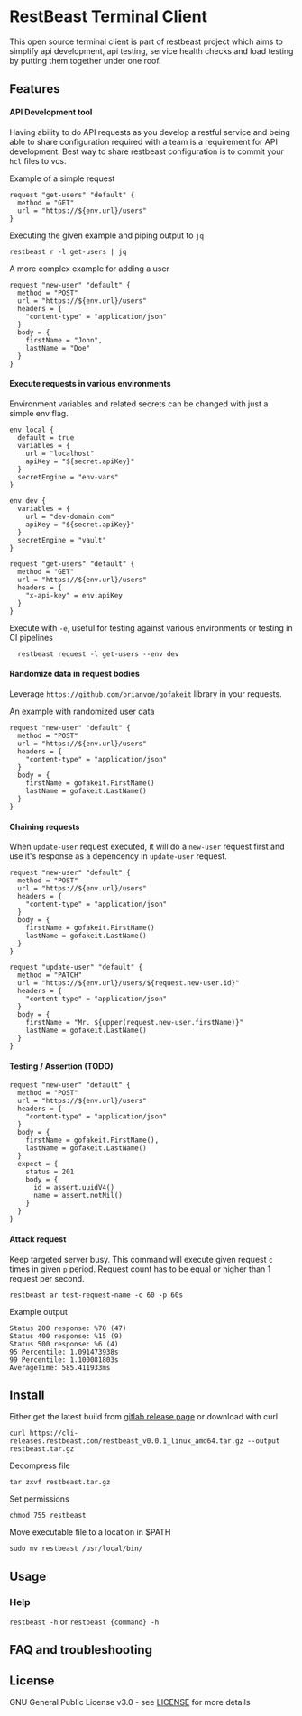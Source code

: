 # RestBeast Terminal Client
This open source terminal client is part of restbeast project which aims to simplify api development, api testing, service health checks and load testing by putting them together under one roof.

## Features

#### API Development tool
Having ability to do API requests as you develop a restful service and being able to share configuration required with a team is a requirement for API development.
Best way to share restbeast configuration is to commit your `hcl` files to vcs.     

Example of a simple request
```hcl
request "get-users" "default" {
  method = "GET"
  url = "https://${env.url}/users"
}
```
Executing the given example and piping output to `jq`
```shell script
restbeast r -l get-users | jq
```

A more complex example for adding a user
```hcl
request "new-user" "default" {
  method = "POST"
  url = "https://${env.url}/users"
  headers = {
    "content-type" = "application/json"
  }
  body = {
    firstName = "John",
    lastName = "Doe"
  }
}
```

#### Execute requests in various environments
Environment variables and related secrets can be changed with just a simple env flag.

```hcl
env local {
  default = true
  variables = {
    url = "localhost"
    apiKey = "${secret.apiKey}"
  }
  secretEngine = "env-vars"
}

env dev {
  variables = {
    url = "dev-domain.com"
    apiKey = "${secret.apiKey}"
  }
  secretEngine = "vault"
}

request "get-users" "default" {
  method = "GET"
  url = "https://${env.url}/users"
  headers = {
    "x-api-key" = env.apiKey
  }
}
```

Execute with `-e`, useful for testing against various environments or testing in CI pipelines
```shell script
  restbeast request -l get-users --env dev
```

#### Randomize data in request bodies
Leverage `https://github.com/brianvoe/gofakeit` library in your requests.

An example with randomized user data
```hcl
request "new-user" "default" {
  method = "POST"
  url = "https://${env.url}/users"
  headers = {
    "content-type" = "application/json"
  }
  body = {
    firstName = gofakeit.FirstName()
    lastName = gofakeit.LastName()
  }
}
```

#### Chaining requests

When `update-user` request executed, it will do a `new-user` request first and use it's response as a depencency in `update-user` request.

```hcl
request "new-user" "default" {
  method = "POST"
  url = "https://${env.url}/users"
  headers = {
    "content-type" = "application/json"
  }
  body = {
    firstName = gofakeit.FirstName()
    lastName = gofakeit.LastName()
  }
}

request "update-user" "default" {
  method = "PATCH"
  url = "https://${env.url}/users/${request.new-user.id}"
  headers = {
    "content-type" = "application/json"
  }
  body = {
    firstName = "Mr. ${upper(request.new-user.firstName)}"
    lastName = gofakeit.LastName()
  }
}
```

#### Testing / Assertion (TODO)
```hcl
request "new-user" "default" {
  method = "POST"
  url = "https://${env.url}/users"
  headers = {
    "content-type" = "application/json"
  }
  body = {
    firstName = gofakeit.FirstName(),
    lastName = gofakeit.LastName()
  }
  expect = {
    status = 201
    body = {
      id = assert.uuidV4()
      name = assert.notNil()
    }
  }
}
```

#### Attack request
Keep targeted server busy. This command will execute given request `c` times in given `p` period.
Request count has to be equal or higher than 1 request per second.

```shell script
restbeast ar test-request-name -c 60 -p 60s
```

Example output
```text
Status 200 response: %78 (47)
Status 400 response: %15 (9)
Status 500 response: %6 (4)
95 Percentile: 1.091473938s
99 Percentile: 1.100081803s
AverageTime: 585.411933ms
```

## Install

Either get the latest build from [gitlab release page](https://gitlab.com/restbeast/cli/-/releases) or download with curl
```shell script
curl https://cli-releases.restbeast.com/restbeast_v0.0.1_linux_amd64.tar.gz --output restbeast.tar.gz
``` 

Decompress file
```shell script
tar zxvf restbeast.tar.gz
```

Set permissions
```shell script
chmod 755 restbeast
```

Move executable file to a location in $PATH 
```shell script
sudo mv restbeast /usr/local/bin/
```

## Usage

### Help

`restbeast -h` or `restbeast {command} -h`

## FAQ and troubleshooting

## License

GNU General Public License v3.0 - see [LICENSE](LICENSE) for more details
